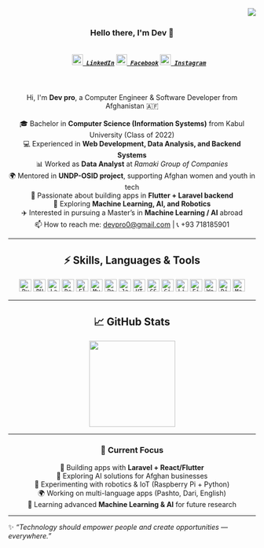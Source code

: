 <img align="right" src="https://visitor-badge.laobi.icu/badge?page_id=devpro0313.devpro0313">
<br>
<h3 align="center">
  Hello there, I'm Dev 👋
</h3>
<h5 align="center">
  <code>
    <a href="#" title="LinkedIn Profile"><img width="22" src="https://cdn.jsdelivr.net/npm/simple-icons@v5/icons/linkedin.svg"> LinkedIn</a></code>
  <code><a href="#" title="Facebook Profile"><img width="22" src="https://cdn.jsdelivr.net/npm/simple-icons@v5/icons/facebook.svg"> Facebook</a></code>
  <code><a href="#" title="Instagram Profile"><img width="22" src="https://cdn.jsdelivr.net/npm/simple-icons@v5/icons/instagram.svg"> Instagram</a></code>
</h5>
<br>

<p align="center">
  Hi, I'm <b>Dev pro</b>, a Computer Engineer & Software Developer from Afghanistan 🇦🇫
  <br><br>
  🎓 Bachelor in <b>Computer Science (Information Systems)</b> from Kabul University (Class of 2022)<br>
  💻 Experienced in <b>Web Development, Data Analysis, and Backend Systems</b><br>
  📊 Worked as <b>Data Analyst</b> at <i>Ramaki Group of Companies</i><br>
  🌍 Mentored in <b>UNDP-OSID project</b>, supporting Afghan women and youth in tech<br>
  📱 Passionate about building apps in <b>Flutter + Laravel backend</b><br>
  🤖 Exploring <b>Machine Learning, AI, and Robotics</b><br>
  ✈️ Interested in pursuing a Master’s in <b>Machine Learning / AI</b> abroad<br>
  📫 How to reach me: <a href="mailto:devpro0@gmail.com">devpro0@gmail.com</a> | 📞 +93 718185901
</p>

<hr>
<h2 align="center">⚡ Skills, Languages & Tools</h2>

<p align="center">
  <code><img title="Python" height="25" src="https://cdn.jsdelivr.net/npm/simple-icons@v5/icons/python.svg"></code>
  <code><img title="PHP" height="25" src="https://cdn.jsdelivr.net/npm/simple-icons@v5/icons/php.svg"></code>
  <code><img title="Laravel" height="25" src="https://cdn.jsdelivr.net/npm/simple-icons@v5/icons/laravel.svg"></code>
  <code><img title="React" height="25" src="https://cdn.jsdelivr.net/npm/simple-icons@v5/icons/react.svg"></code>
  <code><img title="Flutter" height="25" src="https://cdn.jsdelivr.net/npm/simple-icons@v5/icons/flutter.svg"></code>
  <code><img title="MySQL" height="25" src="https://cdn.jsdelivr.net/npm/simple-icons@v5/icons/mysql.svg"></code>
  <code><img title="PostgreSQL" height="25" src="https://cdn.jsdelivr.net/npm/simple-icons@v5/icons/postgresql.svg"></code>
  <code><img title="JavaScript" height="25" src="https://cdn.jsdelivr.net/npm/simple-icons@v5/icons/javascript.svg"></code>
  <code><img title="HTML5" height="25" src="https://cdn.jsdelivr.net/npm/simple-icons@v5/icons/html5.svg"></code>
  <code><img title="CSS3" height="25" src="https://cdn.jsdelivr.net/npm/simple-icons@v5/icons/css3.svg"></code>
  <code><img title="Git" height="25" src="https://cdn.jsdelivr.net/npm/simple-icons@v5/icons/git.svg"></code>
  <code><img title="Linux" height="25" src="https://cdn.jsdelivr.net/npm/simple-icons@v5/icons/linux.svg"></code>
  <code><img title="Firebase" height="25" src="https://cdn.jsdelivr.net/npm/simple-icons@v5/icons/firebase.svg"></code>
  <code><img title="WordPress" height="25" src="https://cdn.jsdelivr.net/npm/simple-icons@v5/icons/wordpress.svg"></code>
  <code><img title="Django" height="25" src="https://cdn.jsdelivr.net/npm/simple-icons@v5/icons/django.svg"></code>
  <code><img title="Machine Learning" height="25" src="https://cdn.jsdelivr.net/npm/simple-icons@v5/icons/tensorflow.svg"></code>
</p>

<hr>
<h2 align="center">📈 GitHub Stats</h2>

<p align=center>
  <a href="https://github.com/anuraghazra/github-readme-stats" title="Go to Source">
    <img height=175 align="center" src="https://github-readme-stats.vercel.app/api?username=devpro0313&show_icons=true&theme=gotham">
  </a>
</p>

<hr>

<h3 align="center">🌟 Current Focus</h3>
<p align="center">
 🚀 Building apps with <b>Laravel + React/Flutter</b><br>
 🤝 Exploring AI solutions for Afghan businesses<br>
 📡 Experimenting with robotics & IoT (Raspberry Pi + Python)<br>
 🌍 Working on multi-language apps (Pashto, Dari, English)<br>
 📖 Learning advanced <b>Machine Learning & AI</b> for future research
</p>

---
✨ _“Technology should empower people and create opportunities — everywhere.”_  
